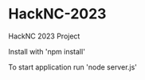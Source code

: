 # HackNC-2023

HackNC 2023 Project

Install with 'npm install'

To start application run 'node server.js'
